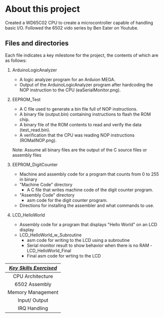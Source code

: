 # About this project
Created a WD65C02 CPU to create a microcontroller capable of handling basic I/O. Followed the 6502 vido series by Ben Eater on Youtube.
## Files and directories
Each file indicates a key milestone for the project, the contents of which are as follows:
1. ArduinoLogicAnalyzer
    - A logic analyzer program for an Arduion MEGA.
    - Output of the ArduinoLogicAnalyzer program after hardcoding the NOP instruction to the CPU (eaSerialMonitor.png).

2. EEPROM_Test
    - A C file used to generate a bin file full of NOP instructions.
    - A binary file (output.bin) containing instructions to flash the ROM chip.
    - A binary file of the ROM contents to read and verify the data (test_read.bin).
    - A verification that the CPU was reading NOP instructions (ROMallNOP.png).

    Note: Assume all binary files are the output of the C source files or assembly files

3. EEPROM_DigitCounter
    - Machine and assembly code for a program that counts from 0 to 255 in binary
    - "Machine Code" directory
        - A C file that writes machine code of the digit counter program.
    - "Assembly Code" directory
        - asm code for the digit counter program.
    - Directions for installing the assembler and what commands to use.

3. LCD_HelloWorld
    - Assembly code for a program that displays "Hello World" on an LCD display
    - LCD_HelloWorld_w_Subroutine
        - asm code for writing to the LCD using a subroutine
        - Serial monitor result to show behavior when there is no RAM
    -LCD_HelloWorld_Final
        - Final asm code for wrting to the LCD


| <ins>_Key Skills Exercised_</ins>  |
|:-------------:           |
|CPU Architecture          |
|6502 Assembly             |
|Memory Management         |
|Input/ Output             |
|IRQ Handling              |
